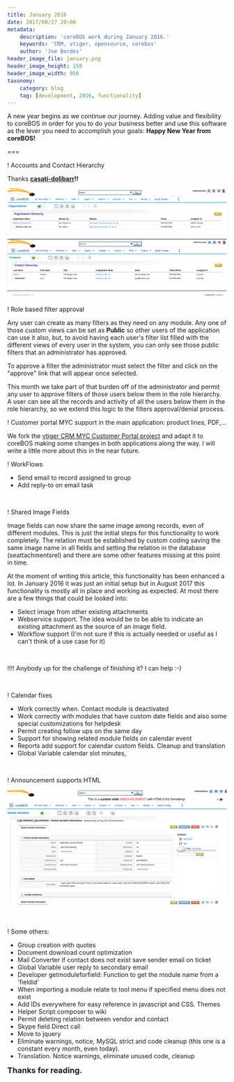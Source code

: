 ```yaml
---
title: January 2016
date: 2017/08/27 20:08
metadata:
    description: 'coreBOS work during January 2016.'
    keywords: 'CRM, vtiger, opensource, corebos'
    author: 'Joe Bordes'
header_image_file: january.png
header_image_height: 150
header_image_width: 956
taxonomy:
    category: blog
    tag: [development, 2016, functionality]
---
```


A new year begins as we continue our journey. Adding value and flexibility to coreBOS in order for you to do your business better and use this software as the lever you need to accomplish your goals: **Happy New Year from coreBOS!**

===

 ! Accounts and Contact Hierarchy

Thanks **[casati-dolibarr](https://github.com/casati-dolibarr)!!**

![Hierarchy on Accounts and Contacts](HierarchyAccCto.png)

 ! Role based filter approval

Any user can create as many filters as they need on any module. Any one of those custom views can be set as **Public** so other users of the application can use it also, but, to avoid having each user's filter list filled with the different views of every user in the system, you can only see those public filters that an administrator has approved.

To approve a filter the administrator must select the filter and click on the "approve" link that will appear once selected.

This month we take part of that burden off of the administrator and permit any user to approve filters of those users below them in the role hierarchy. A user can see all the records and activity of all the users below them in the role hierarchy, so we extend this logic to the filters approval/denial process.


 ! Customer portal MYC support in the main application: product lines, PDF,...

We fork the [vtiger CRM MYC Customer Portal project](https://github.com/tsolucio/coreBOSMYCCP) and adapt it to coreBOS making some changes in both applications along the way. I will write a little more about this in the near future.

 ! WorkFlows
 - Send email to record assigned to group
 - Add reply-to on email task

<br/>


 ! Shared Image Fields

Image fields can now share the same image among records, even of different modules. This is just the initial steps for this functionality to work completely. The relation must be established by custom coding saving the same image name in all fields and setting the relation in the database (seattachmentsrel) and there are some other features missing at this point in time.

At the moment of writing this article, this functionality has been enhanced a lot. In January 2016 it was just an initial setup but in August 2017 this functionality is mostly all in place and working as expected. At most there are a few things that could be looked into:

 - Select image from other existing attachments
 - Webservice support. The idea would be to be able to indicate an existing attachment as the source of an image field.
 - Workflow support (I'm not sure if this is actually needed or useful as I can't think of a use case for it)

<br/>

 !!!! Anybody up for the challenge of finishing it? I can help :-)

 <br/>

!  Calendar fixes
 - Work correctly when. Contact module is deactivated
 - Work correctly with modules that have custom date fields and also some special customizations for helpdesk
 - Permit creating follow ups on the same day
 - Support for showing related module fields on calendar event
 - Reports add support for calendar custom fields. Cleanup and translation
 - Global Variable calendar slot minutes,

<br/>

 ! Announcement supports HTML

![HTML formatted announcement](HTMLAnnouncement.png)

<br/>

 ! Some others:

 - Group creation with quotes
 - Document download count optimization
 - Mail Converter if contact does not exist save sender email on ticket
 - Global Variable user reply to secondary email
 - Developer getmoduleforfield: Function to get the module name from a 'fieldid'
 - When importing a module relate to tool menu if specified menu does not exist
 - Add IDs everywhere for easy reference in javascript and CSS. Themes
 - Helper Script composer to wiki
 - Permit deleting relation between vendor and contact
 - Skype field Direct call
 - Move to jquery
 - Eliminate warnings, notice, MySQL strict and code cleanup (this one is a constant every month, even today).
 - Translation. Notice warnings, eliminate unused code, cleanup

**<span style="font-size:large">Thanks for reading.</span>**

